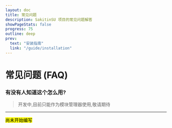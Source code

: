 ```yaml
---
layout: doc
title: 常见问题
description: SakitinSU 项目的常见问题解答
showPageStats: false
progress: 75
outline: deep
prev:
  text: "安装指南"
  link: "/guide/installation"
---
```


# 常见问题 (FAQ)

### 有没有人知道这个怎么用?

> 开发中,目前只能作为模块管理器使用,敬请期待

---

<mark>尚未开始编写</mark>

